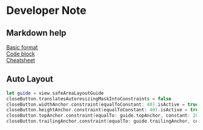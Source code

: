 # Developer Note

## Markdown help
[Basic format](https://help.github.com/en/github/writing-on-github/basic-writing-and-formatting-syntax)  
[Code block](https://help.github.com/en/github/writing-on-github/creating-and-highlighting-code-blocks)  
[Cheatsheet](https://github.com/adam-p/markdown-here/wiki/Markdown-Cheatsheet)

## Auto Layout
```swift
let guide = view.safeAreaLayoutGuide
closeButton.translatesAutoresizingMaskIntoConstraints = false
closeButton.widthAnchor.constraint(equalToConstant: 40).isActive = true
closeButton.heightAnchor.constraint(equalToConstant: 40).isActive = true
closeButton.topAnchor.constraint(equalTo: guide.topAnchor, constant: 20).isActive = true
closeButton.trailingAnchor.constraint(equalTo: guide.trailingAnchor, constant: -20).isActive = true
```
